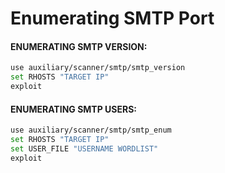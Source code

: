 # Enumerating SMTP Port
#### ENUMERATING SMTP VERSION:

```sh
use auxiliary/scanner/smtp/smtp_version
set RHOSTS "TARGET IP"
exploit
```

#### ENUMERATING SMTP USERS:

```sh
use auxiliary/scanner/smtp/smtp_enum
set RHOSTS "TARGET IP"
set USER_FILE "USERNAME WORDLIST"
exploit
```

